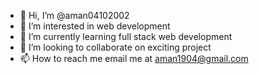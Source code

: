 - 👋 Hi, I’m @aman04102002
- 👀 I’m interested in web development
- 🌱 I’m currently learning full stack web development
- 💞️ I’m looking to collaborate on exciting project
- 📫 How to reach me email me at aman1904@gmail.com

<!---
aman04102002/aman04102002 is a ✨ special ✨ repository because its `README.md` (this file) appears on your GitHub profile.
You can click the Preview link to take a look at your changes.
--->
